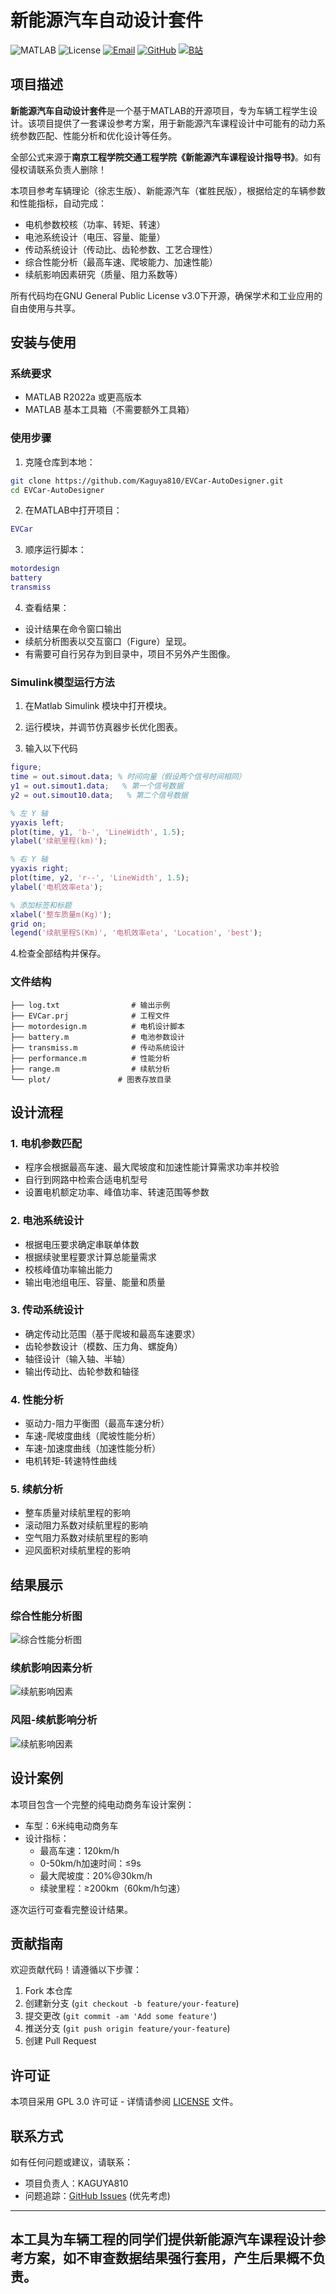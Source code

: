 
# 新能源汽车自动设计套件

![MATLAB](https://img.shields.io/badge/MATLAB-R2022b-blue.svg)
![License](https://img.shields.io/badge/License-GPLv3-blue.svg)
[![Email](https://img.shields.io/badge/邮箱-kaguya810@petalmail.com-blue?style=flat-square&logo=gmail)](mailto:kaguya810@petalmail.com)
[![GitHub](https://img.shields.io/badge/GitHub-Kaguya810-black?style=flat-square&logo=github)](https://github.com/kaguya810)
[![B站](https://img.shields.io/badge/Bilibili-月見山・輝夜-blue?style=flat-square&logo=bilibili)](https://space.bilibili.com/35197337)

## 项目描述

**新能源汽车自动设计套件**是一个基于MATLAB的开源项目，专为车辆工程学生设计。该项目提供了一套课设参考方案，用于新能源汽车课程设计中可能有的动力系统参数匹配、性能分析和优化设计等任务。

全部公式来源于**南京工程学院交通工程学院《新能源汽车课程设计指导书》**。如有侵权请联系负责人删除！

本项目参考车辆理论（徐志生版）、新能源汽车（崔胜民版），根据给定的车辆参数和性能指标，自动完成：
- 电机参数校核（功率、转矩、转速）
- 电池系统设计（电压、容量、能量）
- 传动系统设计（传动比、齿轮参数、工艺合理性）
- 综合性能分析（最高车速、爬坡能力、加速性能）
- 续航影响因素研究（质量、阻力系数等）

所有代码均在GNU General Public License v3.0下开源，确保学术和工业应用的自由使用与共享。

## 安装与使用

### 系统要求
- MATLAB R2022a 或更高版本
- MATLAB 基本工具箱（不需要额外工具箱）

### 使用步骤
1. 克隆仓库到本地：
```bash
git clone https://github.com/Kaguya810/EVCar-AutoDesigner.git
cd EVCar-AutoDesigner
```

2. 在MATLAB中打开项目：
```matlab
EVCar
```

3. 顺序运行脚本：
```matlab
motordesign
battery
transmiss
```

4. 查看结果：
- 设计结果在命令窗口输出
- 续航分析图表以交互窗口（Figure）呈现。
- 有需要可自行另存为到目录中，项目不另外产生图像。

### Simulink模型运行方法
1. 在Matlab Simulink 模块中打开模块。

2. 运行模块，并调节仿真器步长优化图表。

3.  输入以下代码
```matlab
figure;
time = out.simout.data; % 时间向量（假设两个信号时间相同）
y1 = out.simout1.data;   % 第一个信号数据
y2 = out.simout10.data;   % 第二个信号数据

% 左 Y 轴
yyaxis left;
plot(time, y1, 'b-', 'LineWidth', 1.5);
ylabel('续航里程(km)');

% 右 Y 轴
yyaxis right;
plot(time, y2, 'r--', 'LineWidth', 1.5);
ylabel('电机效率eta');

% 添加标签和标题
xlabel('整车质量m(Kg)');
grid on;
legend('续航里程S(Km)', '电机效率eta', 'Location', 'best');
```
4.检查全部结构并保存。

### 文件结构
```
├── log.txt                # 输出示例
├── EVCar.prj              # 工程文件
├── motordesign.m          # 电机设计脚本
├── battery.m              # 电池参数设计
├── transmiss.m            # 传动系统设计
├── performance.m          # 性能分析
├── range.m                # 续航分析
└── plot/               # 图表存放目录
```

## 设计流程

### 1. 电机参数匹配
- 程序会根据最高车速、最大爬坡度和加速性能计算需求功率并校验
- 自行到网路中检索合适电机型号
- 设置电机额定功率、峰值功率、转速范围等参数

### 2. 电池系统设计
- 根据电压要求确定串联单体数
- 根据续驶里程要求计算总能量需求
- 校核峰值功率输出能力
- 输出电池组电压、容量、能量和质量

### 3. 传动系统设计
- 确定传动比范围（基于爬坡和最高车速要求）
- 齿轮参数设计（模数、压力角、螺旋角）
- 轴径设计（输入轴、半轴）
- 输出传动比、齿轮参数和轴径

### 4. 性能分析
- 驱动力-阻力平衡图（最高车速分析）
- 车速-爬坡度曲线（爬坡性能分析）
- 车速-加速度曲线（加速性能分析）
- 电机转矩-转速特性曲线

### 5. 续航分析
- 整车质量对续航里程的影响
- 滚动阻力系数对续航里程的影响
- 空气阻力系数对续航里程的影响
- 迎风面积对续航里程的影响

## 结果展示

### 综合性能分析图
![综合性能分析图](plot/Performance.png)

### 续航影响因素分析
![续航影响因素](plot/range.png)

### 风阻-续航影响分析
![续航影响因素](plot/rangemodel.png)

## 设计案例

本项目包含一个完整的纯电动商务车设计案例：
- 车型：6米纯电动商务车
- 设计指标：
  - 最高车速：120km/h
  - 0-50km/h加速时间：≤9s
  - 最大爬坡度：20%@30km/h
  - 续驶里程：≥200km（60km/h匀速）

逐次运行可查看完整设计结果。

## 贡献指南

欢迎贡献代码！请遵循以下步骤：
1. Fork 本仓库
2. 创建新分支 (`git checkout -b feature/your-feature`)
3. 提交更改 (`git commit -am 'Add some feature'`)
4. 推送分支 (`git push origin feature/your-feature`)
5. 创建 Pull Request

## 许可证

本项目采用 GPL 3.0 许可证 - 详情请参阅 [LICENSE](LICENSE) 文件。

## 联系方式

如有任何问题或建议，请联系：
- 项目负责人：KAGUYA810
- 问题追踪：[GitHub Issues](https://github.com/Kaguya810/EVCar-AutoDesigner/issues) (优先考虑)

---
## 本工具为车辆工程的同学们提供新能源汽车课程设计参考方案，如不审查数据结果强行套用，产生后果概不负责。
